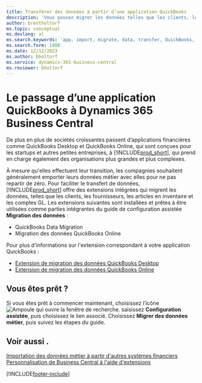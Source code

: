 ```yaml
---
title: Transférer des données à partir d’une application QuickBooks
description: 'Vous pouvez migrer les données telles que les clients, les fournisseurs, les articles en inventaire et les comptes du grand livre des applications QuickBooks vers Business Central.'
author: brentholtorf
ms.topic: conceptual
ms.devlang: al
ms.search.keywords: 'app, import, migrate, data, transfer, QuickBooks, customize'
ms.search.form: 1808
ms.date: 12/12/2023
ms.author: bholtorf
ms.service: dynamics-365-business-central
ms.reviewer: bholtorf
---
```



# Le passage d’une application QuickBooks à Dynamics 365 Business Central

De plus en plus de sociétés croissantes passent d’applications financières comme QuickBooks Desktop et QuickBooks Online, qui sont conçues pour les startups et autres petites entreprises, à [!INCLUDE[prod_short](includes/prod_short.md)], qui prend en charge également des organisations plus grandes et plus complexes. 

À mesure qu'elles effectuent leur transition, les compagnies souhaitent généralement emporter leurs données métier avec elles pour ne pas repartir de zéro. Pour faciliter le transfert de données, [!INCLUDE[prod_short](includes/prod_short.md)] offre des extensions intégrées qui migrent les données, telles que les clients, les fournisseurs, les articles en inventaire et les comptes GL. Les extensions suivantes sont installées et prêtes à être utilisées comme parties intégrantes du guide de configuration assistée **Migration des données** :

* QuickBooks Data Migration 
* Migration des données QuickBooks Online

Pour plus d'informations sur l'extension correspondant à votre application QuickBooks :   

* [Extension de migration des données QuickBooks Desktop](ui-extensions-quickbooks-data-migration.md)
* [Extension de migration des données QuickBooks Online](ui-extensions-quickbooks-online-data-migration.md)

## Vous êtes prêt ?

Si vous êtes prêt à commencer maintenant, choisissez l’icône ![Ampoule qui ouvre la fenêtre de recherche.](media/ui-search/search_small.png "Dites-moi ce que vous voulez faire") saisissez **Configuration assistée**, puis choisissez le lien associé. Choisissez **Migrer des données métier**, puis suivez les étapes du guide.

## Voir aussi .

[Importation des données métier à partir d'autres systèmes financiers](across-import-data-configuration-packages.md)  
[Personnalisation de Business Central à l'aide d'extensions](ui-extensions.md)   


[!INCLUDE[footer-include](includes/footer-banner.md)]
